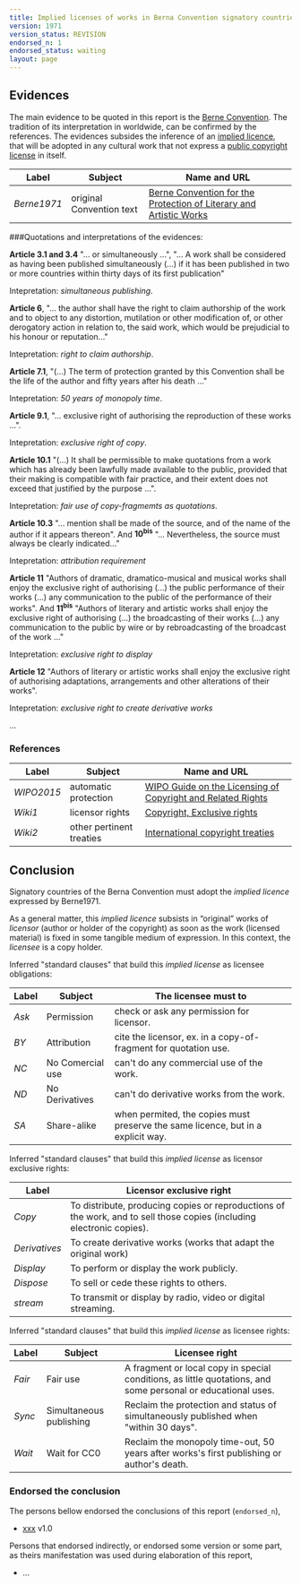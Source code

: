 ```yaml
---
title: Implied licenses of works in Berna Convention signatory countries of 1971
version: 1971
version_status: REVISION
endorsed_n: 1
endorsed_status: waiting
layout: page
---
```


## Evidences

The main evidence to be quoted in this report is the [Berne Convention](https://en.wikipedia.org/wiki/Berne_Convention). The tradition of its interpretation in worldwide, can be confirmed by the references.  The evidences subsides the inference of an [implied licence](https://en.wikipedia.org/wiki/Implied_license), that will be adopted in any cultural work that not express a [public copyright license](https://en.wikipedia.org/wiki/Public_copyright_license) in itself.

Label  | Subject | Name and URL 
---    | ---     | ---
*Berne1971* | original Convention text | [Berne Convention for the Protection of Literary and Artistic Works](http://global.oup.com/booksites/content/9780198259466/15550001)

###Quotations and interpretations of the evidences:

**Article 3.1 and 3.4** "... or simultaneously ...", "... A work shall be considered as having been published simultaneously (...) if it has been published in two or more countries within thirty days of its first publication"

Intepretation:  *simultaneous publishing*.

**Article 6**,  "...  the author shall have the right to claim authorship of the work and to object to any distortion, mutilation or other modification of, or other derogatory action in relation to, the said work, which would be prejudicial to his honour or reputation..."

Intepretation:  *right to claim authorship*.

**Article 7.1**,  "(...)  The term of protection granted by this Convention shall be the life of the author and fifty years after his death ..."

Intepretation:  *50 years of monopoly time*.

**Article 9.1**,  "... exclusive right of authorising the reproduction of these works ...".

Intepretation:  *exclusive right of copy*.

**Article 10.1**  "(...) It shall be permissible to make quotations from a work which has already been lawfully made available to the public, provided that their making is compatible with fair practice, and their extent does not exceed that justified by the purpose ...". 

Intepretation:  *fair use of copy-fragmemts as quotations*.

**Article 10.3** "...  mention shall be made of the source, and of the name of the author if it appears thereon". And **10<sup>bis</sup>** "... Nevertheless, the source must always be clearly indicated..."

Intepretation:   *attribution requirement*

**Article 11** "Authors of dramatic, dramatico-musical and musical works shall enjoy the exclusive right of authorising (...) the public performance of their works (...) any communication to the public of the performance of their works".  And **11<sup>bis</sup>** "Authors of literary and artistic works shall enjoy the exclusive right of authorising (...)  the broadcasting of their works  (...) any communication to the public by wire or by rebroadcasting of the broadcast of the work ..."

Intepretation:   *exclusive right to display*

**Article 12** "Authors of literary or artistic works shall enjoy the exclusive right of authorising adaptations, arrangements and other alterations of their works".

Intepretation:   *exclusive right to create derivative works*

...

### References

Label  | Subject | Name and URL 
---    | ---     | ---
*WIPO2015*  | automatic protection  | [WIPO Guide on the Licensing of Copyright and Related Rights](http://www.wipo.int/edocs/pubdocs/en/copyright/897/wipo_pub_897.pdf)
*Wiki1* |licensor rights | [Copyright, Exclusive rights](https://en.wikipedia.org/wiki/Copyright#Exclusive_rights)
*Wiki2* |other pertinent treaties| [International copyright treaties](https://en.wikipedia.org/wiki/International_copyright_treaties)


## Conclusion

Signatory countries of the Berna Convention must adopt  the *implied licence* expressed by Berne1971.

As a general matter, this *implied licence* subsists in “original” works of *licensor* (author or holder of the copyright) as soon as the work (licensed material) is fixed in some tangible medium of expression. In this context, the *licensee* is a copy holder.

Inferred "standard clauses" that build this *implied license* as licensee obligations:

Label  | Subject | The licensee must to 
---    | ---     | ---
*Ask*  | Permission | check or ask any permission for licensor.
*BY*   | Attribution | cite the licensor, ex. in a copy-of-fragment for quotation use.
*NC*   | No Comercial use | can't do any commercial use of the work.
*ND*   | No Derivatives   | can't do derivative works from the work.
*SA*   | Share-alike      | when permited, the copies must preserve the same licence, but in a explicit way.

Inferred "standard clauses" that build this *implied license* as licensor exclusive rights:

Label  | Licensor exclusive right 
---    | ---
*Copy* | To distribute, producing copies or reproductions of the work, and to sell those copies (including electronic copies).
*Derivatives*   | To create derivative works (works that adapt the original work)
*Display* |To perform or display the work publicly.
*Dispose* |To sell or cede these rights to others.
*stream*  |To transmit or display by radio, video or digital streaming.

Inferred "standard clauses" that build this *implied license* as licensee rights:

Label  | Subject | Licensee right
---    | ---     | ---
*Fair* | Fair use | A fragment or local copy in special conditions, as little quotations, and some personal or educational uses.
*Sync* | Simultaneous publishing | Reclaim the  protection and status of simultaneously published when "within 30 days".
*Wait* | Wait for CC0 | Reclaim the monopoly time-out, 50 years after works's first publishing or author's death.

### Endorsed the conclusion
The persons bellow endorsed the conclusions of this report (`endorsed_n`),

* [xxx](https://github.com/xxx) v1.0

Persons that endorsed indirectly, or endorsed some version or some part, as theirs manifestation was used during elaboration of this report,

* ...



